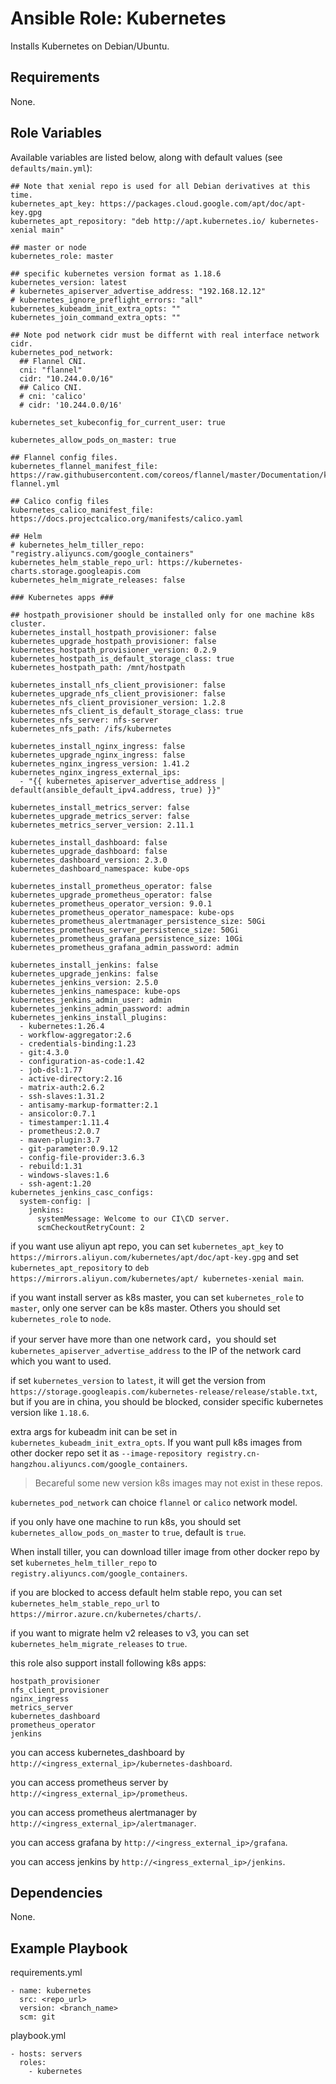 # Ansible Role: Kubernetes

Installs Kubernetes on Debian/Ubuntu.

## Requirements

None.

## Role Variables

Available variables are listed below, along with default values (see `defaults/main.yml`):

```
## Note that xenial repo is used for all Debian derivatives at this time.
kubernetes_apt_key: https://packages.cloud.google.com/apt/doc/apt-key.gpg
kubernetes_apt_repository: "deb http://apt.kubernetes.io/ kubernetes-xenial main"

## master or node
kubernetes_role: master

## specific kubernetes version format as 1.18.6
kubernetes_version: latest
# kubernetes_apiserver_advertise_address: "192.168.12.12"
# kubernetes_ignore_preflight_errors: "all"
kubernetes_kubeadm_init_extra_opts: ""
kubernetes_join_command_extra_opts: ""

## Note pod network cidr must be differnt with real interface network cidr.
kubernetes_pod_network:
  ## Flannel CNI.
  cni: "flannel"
  cidr: "10.244.0.0/16"
  ## Calico CNI.
  # cni: 'calico'
  # cidr: '10.244.0.0/16'

kubernetes_set_kubeconfig_for_current_user: true

kubernetes_allow_pods_on_master: true

## Flannel config files.
kubernetes_flannel_manifest_file: https://raw.githubusercontent.com/coreos/flannel/master/Documentation/kube-flannel.yml

## Calico config files
kubernetes_calico_manifest_file: https://docs.projectcalico.org/manifests/calico.yaml

## Helm
# kubernetes_helm_tiller_repo: "registry.aliyuncs.com/google_containers"
kubernetes_helm_stable_repo_url: https://kubernetes-charts.storage.googleapis.com
kubernetes_helm_migrate_releases: false

### Kubernetes apps ###

## hostpath_provisioner should be installed only for one machine k8s cluster.
kubernetes_install_hostpath_provisioner: false
kubernetes_upgrade_hostpath_provisioner: false
kubernetes_hostpath_provisioner_version: 0.2.9
kubernetes_hostpath_is_default_storage_class: true
kubernetes_hostpath_path: /mnt/hostpath

kubernetes_install_nfs_client_provisioner: false
kubernetes_upgrade_nfs_client_provisioner: false
kubernetes_nfs_client_provisioner_version: 1.2.8
kubernetes_nfs_client_is_default_storage_class: true
kubernetes_nfs_server: nfs-server
kubernetes_nfs_path: /ifs/kubernetes

kubernetes_install_nginx_ingress: false
kubernetes_upgrade_nginx_ingress: false
kubernetes_nginx_ingress_version: 1.41.2
kubernetes_nginx_ingress_external_ips:
  - "{{ kubernetes_apiserver_advertise_address | default(ansible_default_ipv4.address, true) }}"

kubernetes_install_metrics_server: false
kubernetes_upgrade_metrics_server: false
kubernetes_metrics_server_version: 2.11.1

kubernetes_install_dashboard: false
kubernetes_upgrade_dashboard: false
kubernetes_dashboard_version: 2.3.0
kubernetes_dashboard_namespace: kube-ops

kubernetes_install_prometheus_operator: false
kubernetes_upgrade_prometheus_operator: false
kubernetes_prometheus_operator_version: 9.0.1
kubernetes_prometheus_operator_namespace: kube-ops
kubernetes_prometheus_alertmanager_persistence_size: 50Gi
kubernetes_prometheus_server_persistence_size: 50Gi
kubernetes_prometheus_grafana_persistence_size: 10Gi
kubernetes_prometheus_grafana_admin_password: admin

kubernetes_install_jenkins: false
kubernetes_upgrade_jenkins: false
kubernetes_jenkins_version: 2.5.0
kubernetes_jenkins_namespace: kube-ops
kubernetes_jenkins_admin_user: admin
kubernetes_jenkins_admin_password: admin
kubernetes_jenkins_install_plugins:
  - kubernetes:1.26.4
  - workflow-aggregator:2.6
  - credentials-binding:1.23
  - git:4.3.0
  - configuration-as-code:1.42
  - job-dsl:1.77
  - active-directory:2.16
  - matrix-auth:2.6.2
  - ssh-slaves:1.31.2
  - antisamy-markup-formatter:2.1
  - ansicolor:0.7.1
  - timestamper:1.11.4
  - prometheus:2.0.7
  - maven-plugin:3.7
  - git-parameter:0.9.12
  - config-file-provider:3.6.3
  - rebuild:1.31
  - windows-slaves:1.6
  - ssh-agent:1.20
kubernetes_jenkins_casc_configs:
  system-config: |
    jenkins:
      systemMessage: Welcome to our CI\CD server.
      scmCheckoutRetryCount: 2
```

if you want use aliyun apt repo, you can set `kubernetes_apt_key` to `https://mirrors.aliyun.com/kubernetes/apt/doc/apt-key.gpg` and set `kubernetes_apt_repository` to `deb https://mirrors.aliyun.com/kubernetes/apt/ kubernetes-xenial main`.

if you want install server as k8s master, you can set `kubernetes_role` to `master`, only one server can be k8s master. Others you should set `kubernetes_role` to `node`.

if your server have more than one network card，you should set `kubernetes_apiserver_advertise_address` to the IP of the network card which you want to used.

if set `kubernetes_version` to `latest`, it will get the version from `https://storage.googleapis.com/kubernetes-release/release/stable.txt`, but if you are in china, you should be blocked, consider specific kubernetes version like `1.18.6`.

extra args for kubeadm init can be set in `kubernetes_kubeadm_init_extra_opts`. If you want pull k8s images from other docker repo set it as `--image-repository registry.cn-hangzhou.aliyuncs.com/google_containers`. 
> Becareful some new version k8s images may not exist in these repos.


`kubernetes_pod_network` can choice `flannel` or `calico` network model.

if you only have one machine to run k8s, you should set `kubernetes_allow_pods_on_master` to `true`, default is `true`.

When install tiller, you can download tiller image from other docker repo by set `kubernetes_helm_tiller_repo` to `registry.aliyuncs.com/google_containers`.

if you are blocked to access default helm stable repo, you can set `kubernetes_helm_stable_repo_url` to `https://mirror.azure.cn/kubernetes/charts/`.

if you want to migrate helm v2 releases to v3, you can set `kubernetes_helm_migrate_releases` to `true`.

this role also support install following k8s apps:
```
hostpath_provisioner
nfs_client_provisioner
nginx_ingress
metrics_server
kubernetes_dashboard
prometheus_operator
jenkins
```

you can access kubernetes_dashboard by `http://<ingress_external_ip>/kubernetes-dashboard`.

you can access prometheus server by `http://<ingress_external_ip>/prometheus`.

you can access prometheus alertmanager by `http://<ingress_external_ip>/alertmanager`.

you can access grafana by `http://<ingress_external_ip>/grafana`.

you can access jenkins by `http://<ingress_external_ip>/jenkins`.

## Dependencies

None.

## Example Playbook

requirements.yml
```
- name: kubernetes
  src: <repo_url>
  version: <branch_name>
  scm: git
```

playbook.yml
```
- hosts: servers
  roles:
    - kubernetes
```
